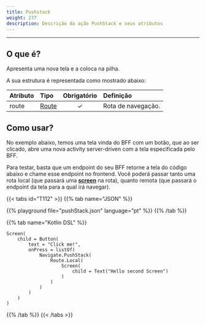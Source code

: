 ```yaml
---
title: Pushstack
weight: 277
description: Descrição da ação PushStack e seus atributos
---
```


---

## O que é?

Apresenta uma nova tela e a coloca na pilha.

A sua estrutura é representada como mostrado abaixo: 

| **Atributo** | **Tipo** | Obrigatório | **Definição** |
| :--- | :--- | :---: | :--- |
| route | [Route](/pt/docs/api/ações/navigate/route/) | ✓ | Rota de navegação. |

## Como usar?

No exemplo abaixo, temos uma tela vinda do BFF com um botão, que ao ser clicado, abre uma nova activity server-driven com a tela especificada pelo BFF. 

Para testar, basta que um endpoint do seu BFF retorne a tela do código abaixo e chame esse endpoint no frontend. Você poderá passar tanto uma rota local  \(que passará uma [**screen**](/pt/docs/api/screen) na rota\), quanto remota \(que passará o endpoint da tela para a qual irá navegar\).

{{< tabs id="T112" >}}
{{% tab name="JSON" %}}
<!-- json-playground:pushStack.json
{
  "_beagleComponent_" : "beagle:screenComponent",
  "child" : {
    "_beagleComponent_" : "beagle:button",
    "text" : "Click me!",
    "onPress" : [ {
      "_beagleAction_" : "beagle:pushStack",
      "route" : {
        "screen" : {
          "_beagleComponent_" : "beagle:screenComponent",
          "child" : {
            "_beagleComponent_" : "beagle:text",
            "text" : "Hello second Screen"
          }
        }
      }
    } ]
  }
}
-->
{{% playground file="pushStack.json" language="pt" %}}
{{% /tab %}}

{{% tab name="Kotlin DSL" %}}
```
Screen(
    child = Button(
        text = "Click me!",
        onPress = listOf(
            Navigate.PushStack(
                Route.Local(
                    Screen(
                        child = Text("Hello second Screen")
                    )
                )
            )
        )
    )
)
```
{{% /tab %}}
{{< /tabs >}}
